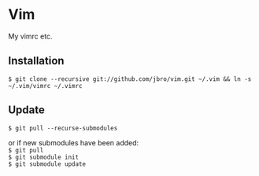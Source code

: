 Vim
===
My vimrc etc.

Installation
------------
`$ git clone --recursive git://github.com/jbro/vim.git ~/.vim && ln -s ~/.vim/vimrc ~/.vimrc`

Update
------
`$ git pull --recurse-submodules`

or if new submodules have been added:  
`$ git pull`  
`$ git submodule init`  
`$ git submodule update`
